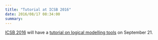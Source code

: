 ```yaml
---
title: "Tutorial at ICSB 2016"
date: 2016/08/17 08:34:00
summary: 
---
```


[ICSB 2016](www.icsb2016barcelona.org) will have a
[tutorial on logical modelling tools](http://www.icsb2016barcelona.org/scientific-information/satellite-workshops-and-tutorials/hands-on_tutorial_on_software_tools_for_logical_modeling)
on September 21.

